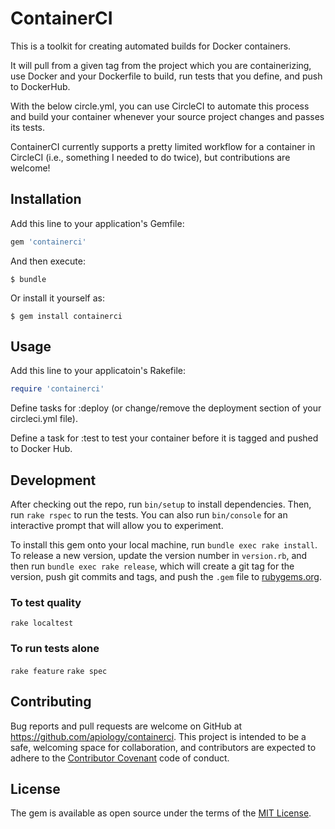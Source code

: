 # ContainerCI

This is a toolkit for creating automated builds for Docker containers.

It will pull from a given tag from the project which you are containerizing, use Docker and your Dockerfile to build, run tests that you define, and push to DockerHub.

With the below circle.yml, you can use CircleCI to automate this process and build your container whenever your source project changes and passes its tests.

ContainerCI currently supports a pretty limited workflow for a container in CircleCI (i.e., something I needed to do twice), but contributions are welcome!

## Installation

Add this line to your application's Gemfile:

```ruby
gem 'containerci'
```

And then execute:

    $ bundle

Or install it yourself as:

    $ gem install containerci

## Usage

Add this line to your applicatoin's Rakefile:

```ruby
require 'containerci'
```

Define tasks for :deploy (or change/remove the deployment section of your
circleci.yml file).

Define a task for :test to test your container before it is tagged and
pushed to Docker Hub.


## Development

After checking out the repo, run `bin/setup` to install dependencies. Then, run `rake rspec` to run the tests. You can also run `bin/console` for an interactive prompt that will allow you to experiment.

To install this gem onto your local machine, run `bundle exec rake install`. To release a new version, update the version number in `version.rb`, and then run `bundle exec rake release`, which will create a git tag for the version, push git commits and tags, and push the `.gem` file to [rubygems.org](https://rubygems.org).

### To test quality
  ```rake localtest```

### To run tests alone
  ```rake feature```
  ```rake spec```

## Contributing

Bug reports and pull requests are welcome on GitHub at https://github.com/apiology/containerci. This project is intended to be a safe, welcoming space for collaboration, and contributors are expected to adhere to the [Contributor Covenant](contributor-covenant.org) code of conduct.


## License

The gem is available as open source under the terms of the [MIT License](http://opensource.org/licenses/MIT).

